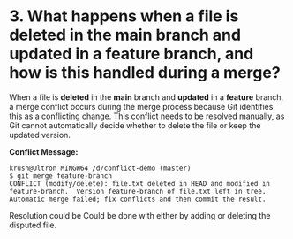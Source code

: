 # 3. What happens when a file is deleted in the main branch and updated in a feature branch, and how is this handled during a merge?

When a file is **deleted** in the **main** branch and **updated** in a **feature** branch, a merge conflict occurs during the merge process because Git identifies this as a conflicting change. This conflict needs to be resolved manually, as Git cannot automatically decide whether to delete the file or keep the updated version.

**Conflict Message:**

```
krush@Ultron MINGW64 /d/conflict-demo (master)
$ git merge feature-branch
CONFLICT (modify/delete): file.txt deleted in HEAD and modified in feature-branch.  Version feature-branch of file.txt left in tree.
Automatic merge failed; fix conflicts and then commit the result.
```
Resolution could be Could be done with either by adding or deleting the disputed file.
